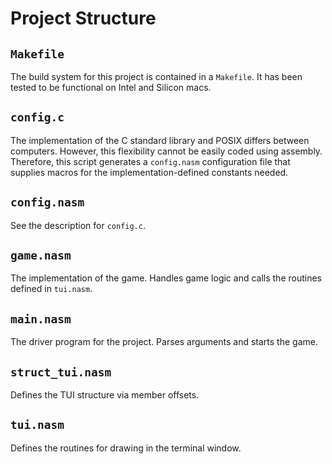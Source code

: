 # Project Structure

## `Makefile`

The build system for this project is contained in a `Makefile`.
It has been tested to be functional on Intel and Silicon macs.

## `config.c`

The implementation of the C standard library and POSIX differs between computers.
However, this flexibility cannot be easily coded using assembly.
Therefore, this script generates a `config.nasm` configuration file that supplies macros for the implementation-defined constants needed.

## `config.nasm`

See the description for `config.c`.

## `game.nasm`

The implementation of the game.
Handles game logic and calls the routines defined in `tui.nasm`.

## `main.nasm`

The driver program for the project.
Parses arguments and starts the game.

## `struct_tui.nasm`

Defines the TUI structure via member offsets.

## `tui.nasm`

Defines the routines for drawing in the terminal window.
